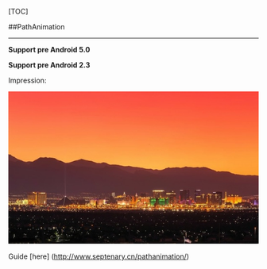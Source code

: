 [TOC]

##PathAnimation

*** 

**Support pre Android 5.0**

**Support pre Android 2.3**

Impression:

![art1](https://github.com/Ryfthink/ImageBlur/blob/master/arts/snipper.jpg)

Guide [here] (http://www.septenary.cn/pathanimation/)
